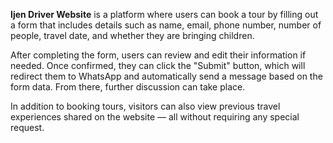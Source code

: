 **Ijen Driver Website** is a platform where users can book a tour by filling out a form that includes details such as name, email, phone number, number of people, travel date, and whether they are bringing children.

After completing the form, users can review and edit their information if needed. Once confirmed, they can click the "Submit" button, which will redirect them to WhatsApp and automatically send a message based on the form data. From there, further discussion can take place.

In addition to booking tours, visitors can also view previous travel experiences shared on the website — all without requiring any special request.
